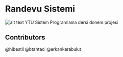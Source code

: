 # Randevu Sistemi
![alt text](https://i.hizliresim.com/NZPjnQ.png)
YTU Sistem Programlama dersi donem projesi




## Contributors
@hibestil
@btahtaci
@erkankarabulut
